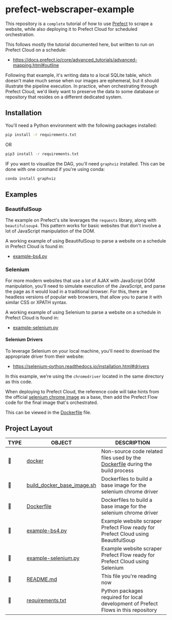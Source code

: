 # prefect-webscraper-example

This repository is a `complete` tutorial of how to use [Prefect](https://docs.prefect.io/core/) to scrape a website, while 
also deploying it to Prefect Cloud for scheduled orchestration.

This follows mostly the tutorial documented here, but written to run on Prefect Cloud on a schedule:
- https://docs.prefect.io/core/advanced_tutorials/advanced-mapping.html#outline

Following that example, it's writing data to a local SQLite table, which doesn't make much sense when our
images are ephemeral, but it should illustrate the pipeline execution. In practice, when orchestrating through
Prefect Cloud, we'd likely want to preserve the data to some database or repository that resides on a different 
dedicated system.

## Installation

You'll need a Python environment with the following packages installed:

```bash
pip install -r requirements.txt
```
OR
```bash
pip3 install -r requirements.txt
```

IF you want to visualize the DAG, you'll need `graphviz` installed. This can be done with one command if you're using 
conda:
```bash
conda install graphviz
```

## Examples

### BeautifulSoup

The example on Prefect's site leverages the `requests` library, along with `beautifulsoup4`. This pattern works for basic
websites that don't involve a lot of JavaScript manipulation of the DOM.

A working example of using BeautifulSoup to parse a website on a schedule in Prefect Cloud is found in:
- [example-bs4.py](./example=bs4.py)

### Selenium

For more modern websites that use a lot of AJAX with JavaScript DOM manipulation, you'll need to simulate execution of 
the JavaScript, and parse the page as it would load in a traditional browser. For this, there are headless versions of
popular web browsers, that allow you to parse it with similar CSS or XPATH syntax.

A working example of using Selenium to parse a website on a schedule in Prefect Cloud is found in:
- [example-selenium.py](./example-selenium.py)

#### Selenium Drivers

To leverage Selenium on your local machine, you'll need to download the appropriate driver from their website:
- https://selenium-python.readthedocs.io/installation.html#drivers

In this example, we're using the `chromedriver` located in the same directory as this code. 

When deploying to Prefect Cloud, the reference code will take hints from the official [selenium chrome image](https://github.com/SeleniumHQ/docker-selenium) as a base,
then add the Prefect Flow code for the final image that's orchestrated.

This can be viewed in the [Dockerfile](./Dockerfile) file.

## Project Layout

TYPE|OBJECT|DESCRIPTION
---|---|---
📁|[docker](./docker)|Non-source code related files used by the [Dockerfile](./Dockerfile) during the build process
📄|[build_docker_base_image.sh](./build_docker_base_image.sh)|Dockerfiles to build a base image for the selenium chrome driver
📄|[Dockerfile](./Dockerfile)|Dockerfiles to build a base image for the selenium chrome driver
📄|[example-bs4.py](./example=bs4.py)|Example website scraper Prefect Flow ready for Prefect Cloud using BeautifulSoup
📄|[example-selenium.py](./example-selenium.py)|Example website scraper Prefect Flow ready for Prefect Cloud using Selenium
📄|[README.md](README.md)|This file you're reading now
📄|[requirements.txt](./requirements.txt)|Python packages required for local development of Prefect Flows in this repository

